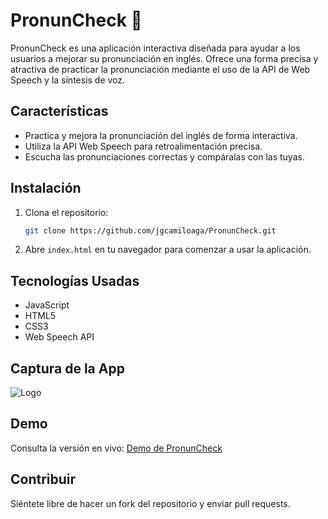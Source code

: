 # PronunCheck 🔰

PronunCheck es una aplicación interactiva diseñada para ayudar a los usuarios a mejorar su pronunciación en inglés. Ofrece una forma precisa y atractiva de practicar la pronunciación mediante el uso de la API de Web Speech y la síntesis de voz.

## Características
- Practica y mejora la pronunciación del inglés de forma interactiva.
- Utiliza la API Web Speech para retroalimentación precisa.
- Escucha las pronunciaciones correctas y compáralas con las tuyas.

## Instalación
1. Clona el repositorio:
    ```bash
    git clone https://github.com/jgcamiloaga/PronunCheck.git
    ```
2. Abre `index.html` en tu navegador para comenzar a usar la aplicación.

## Tecnologías Usadas
- JavaScript
- HTML5
- CSS3
- Web Speech API

## Captura de la App
![Logo](https://i.postimg.cc/c4sJzqKG/Captura-de-pantalla-2025-01-06-144125.png)

## Demo
Consulta la versión en vivo: [Demo de PronunCheck](https://pronuncheck.netlify.app)

## Contribuir
Siéntete libre de hacer un fork del repositorio y enviar pull requests.
